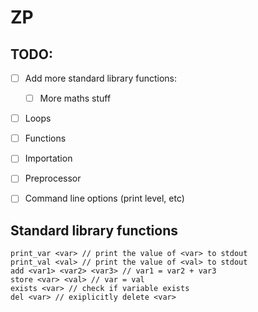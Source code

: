 # ZP

## TODO:
 - [ ] Add more standard library functions:
    - [ ] More maths stuff
 - [ ] Loops
 - [ ] Functions
 - [ ] Importation
 - [ ] Preprocessor
 - [ ] Command line options (print level, etc)


## Standard library functions
```
print_var <var> // print the value of <var> to stdout
print_val <val> // print the value of <val> to stdout
add <var1> <var2> <var3> // var1 = var2 + var3
store <var> <val> // var = val
exists <var> // check if variable exists
del <var> // exiplicitly delete <var>
```
